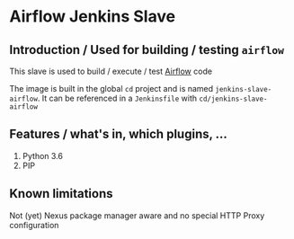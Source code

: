 # Airflow Jenkins Slave

## Introduction / Used for building / testing `airflow`
This slave is used to build / execute / test [Airflow](https://airflow.apache.org/) code

The image is built in the global `cd` project and is named `jenkins-slave-airflow`.
It can be referenced in a `Jenkinsfile` with `cd/jenkins-slave-airflow`

## Features / what's in, which plugins, ...
1. Python 3.6
1. PIP

## Known limitations
Not (yet) Nexus package manager aware and no special HTTP Proxy configuration
